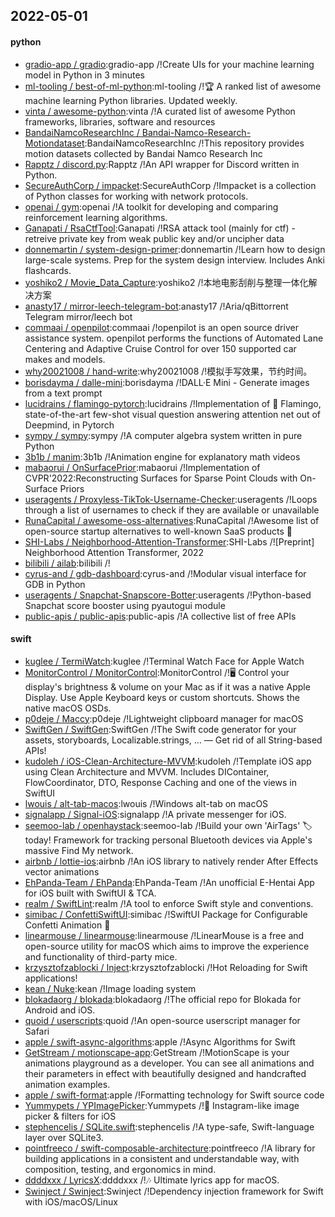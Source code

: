## 2022-05-01

#### python
* [gradio-app / gradio](https://github.com/gradio-app/gradio):gradio-app /!Create UIs for your machine learning model in Python in 3 minutes
* [ml-tooling / best-of-ml-python](https://github.com/ml-tooling/best-of-ml-python):ml-tooling /!🏆
A ranked list of awesome machine learning Python libraries. Updated weekly.
* [vinta / awesome-python](https://github.com/vinta/awesome-python):vinta /!A curated list of awesome Python frameworks, libraries, software and resources
* [BandaiNamcoResearchInc / Bandai-Namco-Research-Motiondataset](https://github.com/BandaiNamcoResearchInc/Bandai-Namco-Research-Motiondataset):BandaiNamcoResearchInc /!This repository provides motion datasets collected by Bandai Namco Research Inc
* [Rapptz / discord.py](https://github.com/Rapptz/discord.py):Rapptz /!An API wrapper for Discord written in Python.
* [SecureAuthCorp / impacket](https://github.com/SecureAuthCorp/impacket):SecureAuthCorp /!Impacket is a collection of Python classes for working with network protocols.
* [openai / gym](https://github.com/openai/gym):openai /!A toolkit for developing and comparing reinforcement learning algorithms.
* [Ganapati / RsaCtfTool](https://github.com/Ganapati/RsaCtfTool):Ganapati /!RSA attack tool (mainly for ctf) - retreive private key from weak public key and/or uncipher data
* [donnemartin / system-design-primer](https://github.com/donnemartin/system-design-primer):donnemartin /!Learn how to design large-scale systems. Prep for the system design interview. Includes Anki flashcards.
* [yoshiko2 / Movie_Data_Capture](https://github.com/yoshiko2/Movie_Data_Capture):yoshiko2 /!本地电影刮削与整理一体化解决方案
* [anasty17 / mirror-leech-telegram-bot](https://github.com/anasty17/mirror-leech-telegram-bot):anasty17 /!Aria/qBittorrent Telegram mirror/leech bot
* [commaai / openpilot](https://github.com/commaai/openpilot):commaai /!openpilot is an open source driver assistance system. openpilot performs the functions of Automated Lane Centering and Adaptive Cruise Control for over 150 supported car makes and models.
* [why20021008 / hand-write](https://github.com/why20021008/hand-write):why20021008 /!模拟手写效果，节约时间。
* [borisdayma / dalle-mini](https://github.com/borisdayma/dalle-mini):borisdayma /!DALL·E Mini - Generate images from a text prompt
* [lucidrains / flamingo-pytorch](https://github.com/lucidrains/flamingo-pytorch):lucidrains /!Implementation of
🦩
Flamingo, state-of-the-art few-shot visual question answering attention net out of Deepmind, in Pytorch
* [sympy / sympy](https://github.com/sympy/sympy):sympy /!A computer algebra system written in pure Python
* [3b1b / manim](https://github.com/3b1b/manim):3b1b /!Animation engine for explanatory math videos
* [mabaorui / OnSurfacePrior](https://github.com/mabaorui/OnSurfacePrior):mabaorui /!Implementation of CVPR'2022:Reconstructing Surfaces for Sparse Point Clouds with On-Surface Priors
* [useragents / Proxyless-TikTok-Username-Checker](https://github.com/useragents/Proxyless-TikTok-Username-Checker):useragents /!Loops through a list of usernames to check if they are available or unavailable
* [RunaCapital / awesome-oss-alternatives](https://github.com/RunaCapital/awesome-oss-alternatives):RunaCapital /!Awesome list of open-source startup alternatives to well-known SaaS products
🚀
* [SHI-Labs / Neighborhood-Attention-Transformer](https://github.com/SHI-Labs/Neighborhood-Attention-Transformer):SHI-Labs /![Preprint] Neighborhood Attention Transformer, 2022
* [bilibili / ailab](https://github.com/bilibili/ailab):bilibili /!
* [cyrus-and / gdb-dashboard](https://github.com/cyrus-and/gdb-dashboard):cyrus-and /!Modular visual interface for GDB in Python
* [useragents / Snapchat-Snapscore-Botter](https://github.com/useragents/Snapchat-Snapscore-Botter):useragents /!Python-based Snapchat score booster using pyautogui module
* [public-apis / public-apis](https://github.com/public-apis/public-apis):public-apis /!A collective list of free APIs

#### swift
* [kuglee / TermiWatch](https://github.com/kuglee/TermiWatch):kuglee /!Terminal Watch Face for Apple Watch
* [MonitorControl / MonitorControl](https://github.com/MonitorControl/MonitorControl):MonitorControl /!🖥
Control your display's brightness & volume on your Mac as if it was a native Apple Display. Use Apple Keyboard keys or custom shortcuts. Shows the native macOS OSDs.
* [p0deje / Maccy](https://github.com/p0deje/Maccy):p0deje /!Lightweight clipboard manager for macOS
* [SwiftGen / SwiftGen](https://github.com/SwiftGen/SwiftGen):SwiftGen /!The Swift code generator for your assets, storyboards, Localizable.strings, … — Get rid of all String-based APIs!
* [kudoleh / iOS-Clean-Architecture-MVVM](https://github.com/kudoleh/iOS-Clean-Architecture-MVVM):kudoleh /!Template iOS app using Clean Architecture and MVVM. Includes DIContainer, FlowCoordinator, DTO, Response Caching and one of the views in SwiftUI
* [lwouis / alt-tab-macos](https://github.com/lwouis/alt-tab-macos):lwouis /!Windows alt-tab on macOS
* [signalapp / Signal-iOS](https://github.com/signalapp/Signal-iOS):signalapp /!A private messenger for iOS.
* [seemoo-lab / openhaystack](https://github.com/seemoo-lab/openhaystack):seemoo-lab /!Build your own 'AirTags'
🏷
today! Framework for tracking personal Bluetooth devices via Apple's massive Find My network.
* [airbnb / lottie-ios](https://github.com/airbnb/lottie-ios):airbnb /!An iOS library to natively render After Effects vector animations
* [EhPanda-Team / EhPanda](https://github.com/EhPanda-Team/EhPanda):EhPanda-Team /!An unofficial E-Hentai App for iOS built with SwiftUI & TCA.
* [realm / SwiftLint](https://github.com/realm/SwiftLint):realm /!A tool to enforce Swift style and conventions.
* [simibac / ConfettiSwiftUI](https://github.com/simibac/ConfettiSwiftUI):simibac /!SwiftUI Package for Configurable Confetti Animation
🎉
* [linearmouse / linearmouse](https://github.com/linearmouse/linearmouse):linearmouse /!LinearMouse is a free and open-source utility for macOS which aims to improve the experience and functionality of third-party mice.
* [krzysztofzablocki / Inject](https://github.com/krzysztofzablocki/Inject):krzysztofzablocki /!Hot Reloading for Swift applications!
* [kean / Nuke](https://github.com/kean/Nuke):kean /!Image loading system
* [blokadaorg / blokada](https://github.com/blokadaorg/blokada):blokadaorg /!The official repo for Blokada for Android and iOS.
* [quoid / userscripts](https://github.com/quoid/userscripts):quoid /!An open-source userscript manager for Safari
* [apple / swift-async-algorithms](https://github.com/apple/swift-async-algorithms):apple /!Async Algorithms for Swift
* [GetStream / motionscape-app](https://github.com/GetStream/motionscape-app):GetStream /!MotionScape is your animations playground as a developer. You can see all animations and their parameters in effect with beautifully designed and handcrafted animation examples.
* [apple / swift-format](https://github.com/apple/swift-format):apple /!Formatting technology for Swift source code
* [Yummypets / YPImagePicker](https://github.com/Yummypets/YPImagePicker):Yummypets /!📸
Instagram-like image picker & filters for iOS
* [stephencelis / SQLite.swift](https://github.com/stephencelis/SQLite.swift):stephencelis /!A type-safe, Swift-language layer over SQLite3.
* [pointfreeco / swift-composable-architecture](https://github.com/pointfreeco/swift-composable-architecture):pointfreeco /!A library for building applications in a consistent and understandable way, with composition, testing, and ergonomics in mind.
* [ddddxxx / LyricsX](https://github.com/ddddxxx/LyricsX):ddddxxx /!🎶
Ultimate lyrics app for macOS.
* [Swinject / Swinject](https://github.com/Swinject/Swinject):Swinject /!Dependency injection framework for Swift with iOS/macOS/Linux
